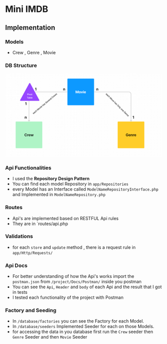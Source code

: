 # Mini IMDB




## Implementation

### Models
- Crew , Genre , Movie

### DB Structure

<div align="center">
    <img src="../images/DBstructure.PNG" height="">
   
</div>


### Api Functionalities
- I used the **Repository Design Pattern**
- You can find each model Repository in `app/Repositories`
- every Model has an Interface called `ModelNameRepositoryInterface.php` and Implemented in `ModelNameRepository.php`

### Routes

- Api's are implemented based on RESTFUL Api rules
- They are in `routes/api.php


### Validations

- for each `store` and `update` method , there is a request rule in `app/Http/Requests/`

### Api Docs

- For better understanding of how the Api's works import the `postman.json` from `/project/Docs/Postman/` inside you postman
- You can see the `Api`, `Header` and `body` of each Api and the result that I got in tests
- I tested each functionality of the project with Postman

### Factory and Seeding
- In `/database/factories` you can see the Factory for each Model.
- In `/database/seeders` Implemented Seeder for each on those Models.
- for accessing the data in you database first run the `Crew` seeder then `Genre` Seeder and then `Movie` Seeder